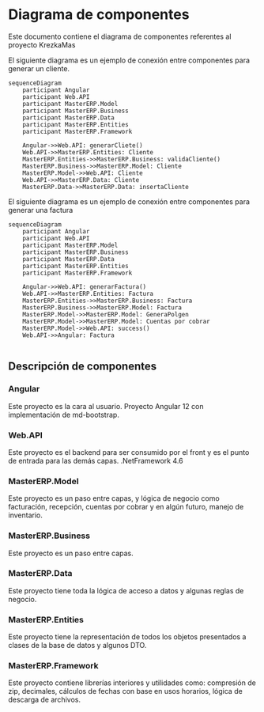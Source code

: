 # Diagrama de componentes
Este documento contiene el diagrama de componentes referentes al proyecto KrezkaMas

El siguiente diagrama es un ejemplo de conexión entre componentes para generar un cliente.

```mermaid
sequenceDiagram
    participant Angular
    participant Web.API
    participant MasterERP.Model
    participant MasterERP.Business
    participant MasterERP.Data
    participant MasterERP.Entities
    participant MasterERP.Framework

    Angular->>Web.API: generarCliete()
    Web.API->>MasterERP.Entities: Cliente
    MasterERP.Entities->>MasterERP.Business: validaCliente()
    MasterERP.Business->>MasterERP.Model: Cliente
    MasterERP.Model->>Web.API: Cliente
    Web.API->>MasterERP.Data: Cliente
    MasterERP.Data->>MasterERP.Data: insertaCliente

```

El siguiente diagrama es un ejemplo de conexión entre componentes para generar una factura

```mermaid
sequenceDiagram
    participant Angular
    participant Web.API
    participant MasterERP.Model
    participant MasterERP.Business
    participant MasterERP.Data
    participant MasterERP.Entities
    participant MasterERP.Framework

    Angular->>Web.API: generarFactura()
    Web.API->>MasterERP.Entities: Factura
    MasterERP.Entities->>MasterERP.Business: Factura
    MasterERP.Business->>MasterERP.Model: Factura
    MasterERP.Model->>MasterERP.Model: GeneraPolgen
    MasterERP.Model->>MasterERP.Model: Cuentas por cobrar
    MasterERP.Model->>Web.API: success()
    Web.API->>Angular: Factura
    
```

## Descripción de componentes

### Angular
Este proyecto es la cara al usuario.
Proyecto Angular 12 con implementación de md-bootstrap.

### Web.API
Este proyecto es el backend para ser consumido por el front y es el punto de entrada para las demás capas.
.NetFramework 4.6

### MasterERP.Model
Este proyecto es un paso entre capas, y lógica de negocio como facturación, recepción, cuentas por cobrar y en algún futuro, manejo de inventario.

### MasterERP.Business
Este proyecto es un paso entre capas.

### MasterERP.Data
Este proyecto tiene toda la lógica de acceso a datos y algunas reglas de negocio.

### MasterERP.Entities
Este proyecto tiene la representación de todos los objetos presentados a clases de la base de datos y algunos DTO.

### MasterERP.Framework
Este proyecto contiene librerías interiores y utilidades como: compresión de zip, decimales, cálculos de fechas con base en usos horarios, lógica de descarga de archivos.
